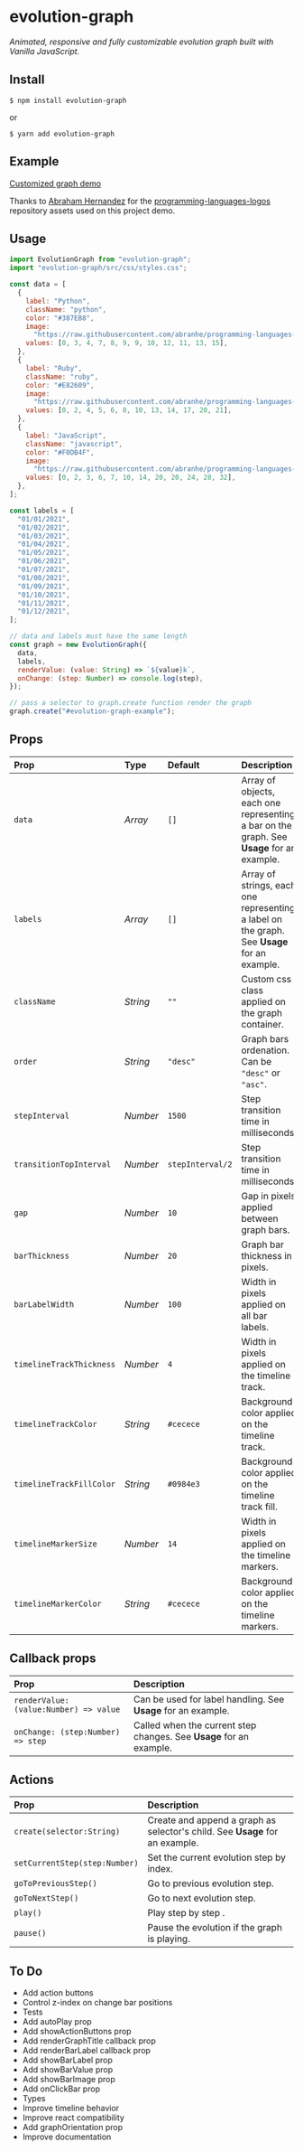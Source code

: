 # evolution-graph

_Animated, responsive and fully customizable evolution graph built with Vanilla JavaScript._

## Install

```shell
$ npm install evolution-graph
```

or

```shell
$ yarn add evolution-graph
```

## Example

[Customized graph demo](https://nathanssantos.github.io/evolution-graph)

Thanks to [Abraham Hernandez](https://github.com/abranhe) for the [programming-languages-logos](https://github.com/abranhe/programming-languages-logos) repository assets used on this project demo.

## Usage

```js
import EvolutionGraph from "evolution-graph";
import "evolution-graph/src/css/styles.css";

const data = [
  {
    label: "Python",
    className: "python",
    color: "#387EB8",
    image:
      "https://raw.githubusercontent.com/abranhe/programming-languages-logos/30a0ecf99188be99a3c75a00efb5be61eca9c382/src/python/python.svg",
    values: [0, 3, 4, 7, 8, 9, 9, 10, 12, 11, 13, 15],
  },
  {
    label: "Ruby",
    className: "ruby",
    color: "#E82609",
    image:
      "https://raw.githubusercontent.com/abranhe/programming-languages-logos/30a0ecf99188be99a3c75a00efb5be61eca9c382/src/ruby/ruby.svg",
    values: [0, 2, 4, 5, 6, 8, 10, 13, 14, 17, 20, 21],
  },
  {
    label: "JavaScript",
    className: "javascript",
    color: "#F0DB4F",
    image:
      "https://raw.githubusercontent.com/abranhe/programming-languages-logos/30a0ecf99188be99a3c75a00efb5be61eca9c382/src/javascript/javascript.svg",
    values: [0, 2, 3, 6, 7, 10, 14, 20, 20, 24, 28, 32],
  },
];

const labels = [
  "01/01/2021",
  "01/02/2021",
  "01/03/2021",
  "01/04/2021",
  "01/05/2021",
  "01/06/2021",
  "01/07/2021",
  "01/08/2021",
  "01/09/2021",
  "01/10/2021",
  "01/11/2021",
  "01/12/2021",
];

// data and labels must have the same length
const graph = new EvolutionGraph({
  data,
  labels,
  renderValue: (value: String) => `${value}k`,
  onChange: (step: Number) => console.log(step),
});

// pass a selector to graph.create function render the graph
graph.create("#evolution-graph-example");
```

## Props

| Prop                     | Type     | Default          | Description                                                                                 |
| :----------------------- | :------- | :--------------- | :------------------------------------------------------------------------------------------ |
| `data`                   | _Array_  | `[]`             | Array of objects, each one representing a bar on the graph. See **Usage** for an example.   |
| `labels`                 | _Array_  | `[]`             | Array of strings, each one representing a label on the graph. See **Usage** for an example. |
| `className`              | _String_ | `""`             | Custom css class applied on the graph container.                                            |
| `order`                  | _String_ | `"desc"`         | Graph bars ordenation. Can be `"desc"` or `"asc"`.                                          |
| `stepInterval`           | _Number_ | `1500`           | Step transition time in milliseconds.                                                       |
| `transitionTopInterval`  | _Number_ | `stepInterval/2` | Step transition time in milliseconds.                                                       |
| `gap`                    | _Number_ | `10`             | Gap in pixels applied between graph bars.                                                   |
| `barThickness`           | _Number_ | `20`             | Graph bar thickness in pixels.                                                              |
| `barLabelWidth`          | _Number_ | `100`            | Width in pixels applied on all bar labels.                                                  |
| `timelineTrackThickness` | _Number_ | `4`              | Width in pixels applied on the timeline track.                                              |
| `timelineTrackColor`     | _String_ | `#cecece`        | Background color applied on the timeline track.                                             |
| `timelineTrackFillColor` | _String_ | `#0984e3`        | Background color applied on the timeline track fill.                                        |
| `timelineMarkerSize`     | _Number_ | `14`             | Width in pixels applied on the timeline markers.                                            |
| `timelineMarkerColor`    | _String_ | `#cecece`        | Background color applied on the timeline markers.                                           |

## Callback props

| Prop                                   | Description                                                         |
| :------------------------------------- | :------------------------------------------------------------------ |
| `renderValue: (value:Number) => value` | Can be used for label handling. See **Usage** for an example.       |
| `onChange: (step:Number) => step`      | Called when the current step changes. See **Usage** for an example. |

## Actions

| Prop                          | Description                                                                  |
| :---------------------------- | :--------------------------------------------------------------------------- |
| `create(selector:String)`     | Create and append a graph as selector's child. See **Usage** for an example. |
| `setCurrentStep(step:Number)` | Set the current evolution step by index.                                     |
| `goToPreviousStep()`          | Go to previous evolution step.                                               |
| `goToNextStep()`              | Go to next evolution step.                                                   |
| `play()`                      | Play step by step .                                                          |
| `pause()`                     | Pause the evolution if the graph is playing.                                 |

## To Do

- Add action buttons
- Control z-index on change bar positions
- Tests
- Add autoPlay prop
- Add showActionButtons prop
- Add renderGraphTitle callback prop
- Add renderBarLabel callback prop
- Add showBarLabel prop
- Add showBarValue prop
- Add showBarImage prop
- Add onClickBar prop
- Types
- Improve timeline behavior
- Improve react compatibility
- Add graphOrientation prop
- Improve documentation
